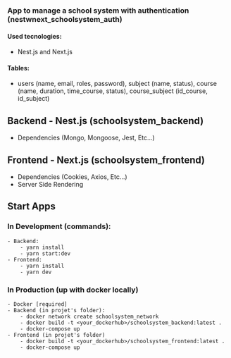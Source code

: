 ### App to manage a school system with authentication (nestwnext_schoolsystem_auth)

#### Used tecnologies:
- Nest.js and Next.js

#### Tables:
- users (name, email, roles, password),
    subject (name, status),
    course (name, duration, time_course, status),
    course_subject (id_course, id_subject)

## Backend - Nest.js (schoolsystem_backend)
- Dependencies (Mongo, Mongoose, Jest, Etc...)

## Frontend - Next.js (schoolsystem_frontend)
- Dependencies (Cookies, Axios, Etc...)
- Server Side Rendering

## Start Apps

### In Development (commands):
    - Backend:
        - yarn install
        - yarn start:dev
    - Frontend:
        - yarn install
        - yarn dev

### In Production (up with docker locally)
    - Docker [required]
    - Backend (in projet's folder):
        - docker network create schoolsystem_network
        - docker build -t <your_dockerhub>/schoolsystem_backend:latest .
        - docker-compose up
    - Frontend (in projet's folder)
        - docker build -t <your_dockerhub>/schoolsystem_frontend:latest .
        - docker-compose up